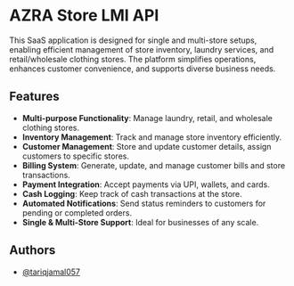 # AZRA Store LMI API

This SaaS application is designed for single and multi-store setups, enabling efficient management of store inventory, laundry services, and retail/wholesale clothing stores. The platform simplifies operations, enhances customer convenience, and supports diverse business needs.


## Features

- **Multi-purpose Functionality**: Manage laundry, retail, and wholesale clothing stores.
- **Inventory Management**: Track and manage store inventory efficiently.
- **Customer Management**: Store and update customer details, assign customers to specific stores.
- **Billing System**: Generate, update, and manage customer bills and store transactions.
- **Payment Integration**: Accept payments via UPI, wallets, and cards.
- **Cash Logging**: Keep track of cash transactions at the store.
- **Automated Notifications**: Send status reminders to customers for pending or completed orders.
- **Single & Multi-Store Support**: Ideal for businesses of any scale.


## Authors

- [@tariqjamal057](https://www.github.com/tariqjamal057)

